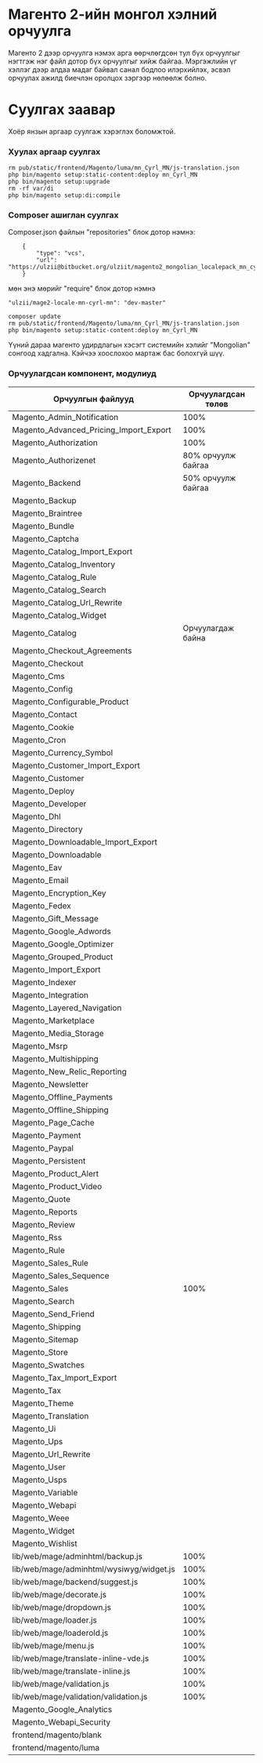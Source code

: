 # Магенто 2-ийн монгол хэлний орчуулга

Магенто 2 дээр орчуулга нэмэх арга өөрчлөгдсөн тул бүх орчуулгыг нэгтгэж 
нэг файл дотор бүх орчуулгыг хийж байгаа. Мэргэжлийн үг хэллэг дээр алдаа
мадаг байвал санал бодлоо илэрхийлэх, эсвэл орчуулах ажилд биечлэн оролцох 
зэргээр нөлөөлж болно.

# Суулгах заавар

Хоёр янзын аргаар суулгаж хэрэглэх боломжтой. 

### Хуулах аргаар суулгах

```
rm pub/static/frontend/Magento/luma/mn_Cyrl_MN/js-translation.json
php bin/magento setup:static-content:deploy mn_Cyrl_MN
php bin/magento setup:upgrade
rm -rf var/di
php bin/magento setup:di:compile
```


### Composer ашиглан суулгах

Composer.json файлын "repositories" блок дотор нэмнэ:   

```
    {
        "type": "vcs",
        "url": "https://ulzii@bitbucket.org/ulziit/magento2_mongolian_localepack_mn_cyrl_mn.git"
    }
```   
 
мөн энэ мөрийг "require" блок дотор нэмнэ

``` 
"ulzii/mage2-locale-mn-cyrl-mn": "dev-master"
```


```
composer update
rm pub/static/frontend/Magento/luma/mn_Cyrl_MN/js-translation.json
php bin/magento setup:static-content:deploy mn_Cyrl_MN
```


Үүний дараа магенто удирдлагын хэсэгт системийн хэлийг "Mongolian" сонгоод хадгална. Кэйчээ хоослохоо мартаж бас болохгүй шүү.


### Орчуулагдсан компонент, модулиуд 

|Орчуулгын файлууд|Орчуулагдсан төлөв|
|---|---|
|Magento_Admin_Notification|100%|
|Magento_Advanced_Pricing_Import_Export|100%|
|Magento_Authorization|100%|
|Magento_Authorizenet|80% орчуулж байгаа|
|Magento_Backend|50% орчуулж байгаа|
|Magento_Backup| |
|Magento_Braintree| |
|Magento_Bundle| |
|Magento_Captcha| |
|Magento_Catalog_Import_Export| |
|Magento_Catalog_Inventory| |
|Magento_Catalog_Rule| |
|Magento_Catalog_Search| |
|Magento_Catalog_Url_Rewrite| |
|Magento_Catalog_Widget| |
|Magento_Catalog|Орчуулагдаж байна|
|Magento_Checkout_Agreements| |
|Magento_Checkout| |
|Magento_Cms| |
|Magento_Config| |
|Magento_Configurable_Product| |
|Magento_Contact| |
|Magento_Cookie| |
|Magento_Cron| |
|Magento_Currency_Symbol| |
|Magento_Customer_Import_Export| |
|Magento_Customer| |
|Magento_Deploy| |
|Magento_Developer| |
|Magento_Dhl| |
|Magento_Directory| |
|Magento_Downloadable_Import_Export| |
|Magento_Downloadable| |
|Magento_Eav| |
|Magento_Email| |
|Magento_Encryption_Key| |
|Magento_Fedex| |
|Magento_Gift_Message| |
|Magento_Google_Adwords| |
|Magento_Google_Optimizer| |
|Magento_Grouped_Product| |
|Magento_Import_Export| |
|Magento_Indexer| |
|Magento_Integration| |
|Magento_Layered_Navigation| |
|Magento_Marketplace| |
|Magento_Media_Storage| |
|Magento_Msrp| |
|Magento_Multishipping| |
|Magento_New_Relic_Reporting| |
|Magento_Newsletter| |
|Magento_Offline_Payments| |
|Magento_Offline_Shipping| |
|Magento_Page_Cache| |
|Magento_Payment| |
|Magento_Paypal| |
|Magento_Persistent| |
|Magento_Product_Alert| |
|Magento_Product_Video| |
|Magento_Quote| |
|Magento_Reports| |
|Magento_Review| |
|Magento_Rss| |
|Magento_Rule| |
|Magento_Sales_Rule||
|Magento_Sales_Sequence| |
|Magento_Sales|100%|
|Magento_Search| |
|Magento_Send_Friend| |
|Magento_Shipping| |
|Magento_Sitemap| |
|Magento_Store| |
|Magento_Swatches| |
|Magento_Tax_Import_Export| |
|Magento_Tax| |
|Magento_Theme| |
|Magento_Translation| |
|Magento_Ui| |
|Magento_Ups| |
|Magento_Url_Rewrite| |
|Magento_User| |
|Magento_Usps| |
|Magento_Variable| |
|Magento_Webapi| |
|Magento_Weee| |
|Magento_Widget| |
|Magento_Wishlist| |
|lib/web/mage/adminhtml/backup.js|100%|
|lib/web/mage/adminhtml/wysiwyg/widget.js|100%|
|lib/web/mage/backend/suggest.js|100%|
|lib/web/mage/decorate.js|100%|
|lib/web/mage/dropdown.js|100%|
|lib/web/mage/loader.js|100%|
|lib/web/mage/loaderold.js|100%|
|lib/web/mage/menu.js|100%|
|lib/web/mage/translate-inline-vde.js|100%|
|lib/web/mage/translate-inline.js|100%|
|lib/web/mage/validation.js|100%|
|lib/web/mage/validation/validation.js|100%|
|Magento_Google_Analytics| |
|Magento_Webapi_Security| |
|frontend/magento/blank| |
|frontend/magento/luma| |
